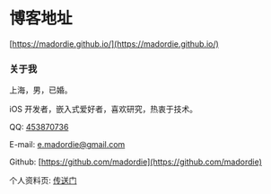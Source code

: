 # 博客地址
[https://madordie.github.io/](https://madordie.github.io/)


### 关于我

上海，男，已婚。

iOS 开发者，嵌入式爱好者，喜欢研究，热衷于技术。

QQ: [453870736](tencent://QQInterLive/?Cmd=2&Uin=495939026)

E-mail: [e.madordie@gmail.com](e.madordie@gmail.com)

Github: [https://github.com/madordie](https://github.com/madordie)

个人资料页: [传送门](https://madordie.github.io/about-me/)